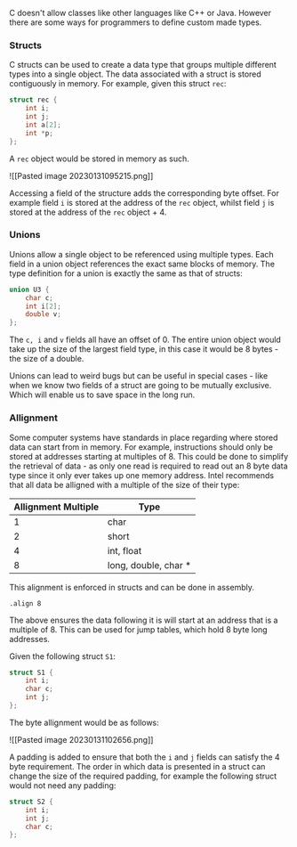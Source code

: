 
C doesn't allow classes like other languages like C++ or Java. However there are some ways for programmers to define custom made types.

### Structs

C structs can be used to create a data type that groups multiple different types into a single object. The data associated with a struct is stored contiguously in memory. For example, given this struct `rec`:

```c
struct rec {
	int i;
	int j;
	int a[2];
	int *p;
};
```

A `rec` object would be stored in memory as such.

![[Pasted image 20230131095215.png]]

Accessing a field of the structure adds the corresponding byte offset. For example field `i` is stored at the address of the `rec` object, whilst field `j` is stored at the address of the `rec` object + 4. 

### Unions

Unions allow a single object to be referenced using multiple types. Each field in a union object references the exact same blocks of memory. The type definition for a union is exactly the same as that of structs:

```c
union U3 {
	char c;
	int i[2];
	double v;
};
```

The `c, i` and `v` fields all have an offset of 0. The entire union object would take up the size of the largest field type, in this case it would be 8 bytes - the size of a double. 

Unions can lead to weird bugs but can be useful in special cases - like when we know two fields of a struct are going to be mutually exclusive. Which will enable us to save space in the long run.

### Allignment

Some computer systems have standards in place regarding where stored data can start from in memory. For example, instructions should only be stored at addresses starting at multiples of 8. This could be done to simplify the retrieval of data - as only one read is required to read out an 8 byte data type since it only  ever takes up one memory address. Intel recommends that all data be alligned with a multiple of the size of their type:

| Allignment Multiple | Type                 |
| ------------------- | -------------------- |
| 1                   | char                 |
| 2                   | short                |
| 4                   | int, float           |
| 8                   | long, double, char * |

This alignment is enforced in structs and can be done in assembly.

```
.align 8
```

The above ensures the data following it is will start at an address that is a multiple of 8. This can be used for jump tables, which hold 8 byte long addresses.

Given the following struct `S1`:

```c
struct S1 {
	int i;
	char c;
	int j;
};
```

The byte allignment would be as follows:

![[Pasted image 20230131102656.png]]

A padding is added to ensure that both the `i` and `j` fields can satisfy the 4 byte requirement. The order in which data is presented in a struct can change the size of the required padding, for example the following struct would not need any padding:

```c
struct S2 {
	int i;
	int j;
	char c;
};
```